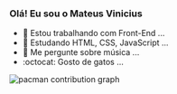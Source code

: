 ### Olá! Eu sou o Mateus Vinicius

- 🔭 Estou trabalhando com Front-End ...
- 🌱 Estudando HTML, CSS, JavaScript ...
- 💬 Me pergunte sobre música ...
- :octocat: Gosto de gatos ...

<picture>
  <source media="(prefers-color-scheme: dark)" srcset="https://raw.githubusercontent.com/mateusviniciuss/mateusviniciuss/output/pacman-contribution-graph-dark.svg">
  <source media="(prefers-color-scheme: light)" srcset="https://raw.githubusercontent.com/mateusviniciuss/mateusviniciuss/output/pacman-contribution-graph.svg">
  <img alt="pacman contribution graph" src="https://raw.githubusercontent.com/mateusviniciuss/mateusviniciuss/output/pacman-contribution-graph.svg">
</picture>

###
